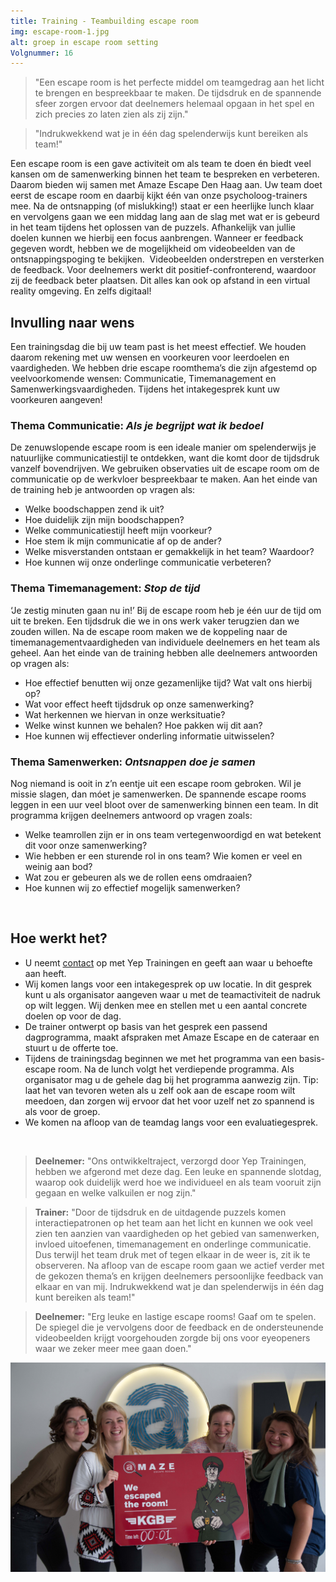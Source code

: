```yaml
---
title: Training - Teambuilding escape room
img: escape-room-1.jpg
alt: groep in escape room setting
Volgnummer: 16
---
```


> "Een escape room is het perfecte middel om teamgedrag aan het licht te brengen en bespreekbaar te maken. De tijdsdruk en de spannende sfeer zorgen ervoor dat deelnemers helemaal opgaan in het spel en zich precies zo laten zien als zij zijn."  

> "Indrukwekkend wat je in één dag spelenderwijs kunt bereiken als team!"

Een escape room is een gave activiteit om als team te doen én biedt veel kansen om de samenwerking binnen het team te bespreken en verbeteren. Daarom bieden wij samen met Amaze Escape Den Haag aan. Uw team doet eerst de escape room en daarbij kijkt één van onze psycholoog-trainers mee. Na de ontsnapping (of mislukking!) staat er een heerlijke lunch klaar en vervolgens gaan we een middag lang aan de slag met wat er is gebeurd in het team tijdens het oplossen van de puzzels. Afhankelijk van jullie doelen kunnen we hierbij een focus aanbrengen. Wanneer er feedback gegeven wordt, hebben we de mogelijkheid om videobeelden van de ontsnappingspoging te bekijken.  Videobeelden onderstrepen en versterken de feedback. Voor deelnemers werkt dit positief-confronterend, waardoor zij de feedback beter plaatsen. Dit alles kan ook op afstand in een virtual reality omgeving. En zelfs digitaal!

## Invulling naar wens

Een trainingsdag die bij uw team past is het meest effectief. We houden daarom rekening met uw wensen en voorkeuren voor leerdoelen en vaardigheden. We hebben drie escape roomthema’s die zijn afgestemd op veelvoorkomende wensen: Communicatie, Timemanagement en Samenwerkingsvaardigheden. Tijdens het intakegesprek kunt uw voorkeuren aangeven!

### Thema Communicatie: **_Als je begrijpt wat ik bedoel_**

De zenuwslopende escape room is een ideale manier om spelenderwijs je natuurlijke communicatiestijl te ontdekken, want die komt door de tijdsdruk vanzelf bovendrijven. We gebruiken observaties uit de escape room om de communicatie op de werkvloer bespreekbaar te maken. Aan het einde van de training heb je antwoorden op vragen als:

* Welke boodschappen zend ik uit?
* Hoe duidelijk zijn mijn boodschappen?
* Welke communicatiestijl heeft mijn voorkeur?
* Hoe stem ik mijn communicatie af op de ander?
* Welke misverstanden ontstaan er gemakkelijk in het team? Waardoor?
* Hoe kunnen wij onze onderlinge communicatie verbeteren?

### Thema Timemanagement: **_Stop de tijd_**

‘Je zestig minuten gaan nu in!’ Bij de escape room heb je één uur de tijd om uit te breken. Een tijdsdruk die we in ons werk vaker terugzien dan we zouden willen. Na de escape room maken we de koppeling naar de timemanagementvaardigheden van individuele deelnemers en het team als geheel. Aan het einde van de training hebben alle deelnemers antwoorden op vragen als:

* Hoe effectief benutten wij onze gezamenlijke tijd? Wat valt ons hierbij op?
* Wat voor effect heeft tijdsdruk op onze samenwerking?
* Wat herkennen we hiervan in onze werksituatie?
* Welke winst kunnen we behalen? Hoe pakken wij dit aan?
* Hoe kunnen wij effectiever onderling informatie uitwisselen?

### Thema Samenwerken: **_Ontsnappen doe je samen_**

Nog niemand is ooit in z’n eentje uit een escape room gebroken. Wil je missie slagen, dan móet je samenwerken. De spannende escape rooms leggen in een uur veel bloot over de samenwerking binnen een team. In dit programma krijgen deelnemers antwoord op vragen zoals:

* Welke teamrollen zijn er in ons team vertegenwoordigd en wat betekent dit voor onze samenwerking?
* Wie hebben er een sturende rol in ons team? Wie komen er veel en weinig aan bod?
* Wat zou er gebeuren als we de rollen eens omdraaien?
* Hoe kunnen wij zo effectief mogelijk samenwerken?

 

## Hoe werkt het?

* U neemt [contact](http://yeptrainingen.nl/contact/) op met Yep Trainingen en geeft aan waar u behoefte aan heeft.
* Wij komen langs voor een intakegesprek op uw locatie. In dit gesprek kunt u als organisator aangeven waar u met de teamactiviteit de nadruk op wilt leggen. Wij denken mee en stellen met u een aantal concrete doelen op voor de dag.
* De trainer ontwerpt op basis van het gesprek een passend dagprogramma, maakt afspraken met Amaze Escape en de cateraar en stuurt u de offerte toe.
* Tijdens de trainingsdag beginnen we met het programma van een basis-escape room. Na de lunch volgt het verdiepende programma. Als organisator mag u de gehele dag bij het programma aanwezig zijn. Tip: laat het van tevoren weten als u zelf ook aan de escape room wilt meedoen, dan zorgen wij ervoor dat het voor uzelf net zo spannend is als voor de groep.
* We komen na afloop van de teamdag langs voor een evaluatiegesprek.

 

> **Deelnemer:** "Ons ontwikkeltraject, verzorgd door Yep Trainingen, hebben we afgerond met deze dag. Een leuke en spannende slotdag, waarop ook duidelijk werd hoe we individueel en als team vooruit zijn gegaan en welke valkuilen er nog zijn."   

> **Trainer:** "Door de tijdsdruk en de uitdagende puzzels komen interactiepatronen op het team aan het licht en kunnen we ook veel zien ten aanzien van vaardigheden op het gebied van samenwerken, invloed uitoefenen, timemanagement en onderlinge communicatie. Dus terwijl het team druk met of tegen elkaar in de weer is, zit ik te observeren. Na afloop van de escape room gaan we actief verder met de gekozen thema’s en krijgen deelnemers persoonlijke feedback van elkaar en van mij. Indrukwekkend wat je dan spelenderwijs in één dag kunt bereiken als team!"  

> **Deelnemer:** "Erg leuke en lastige escape rooms! Gaaf om te spelen. De spiegel die je vervolgens door de feedback en de ondersteunende videobeelden krijgt voorgehouden zorgde bij ons voor eyeopeners waar we zeker meer mee gaan doen."

![Groep deelnemers is net klaar met de escape](./escape-room-2.jpg)